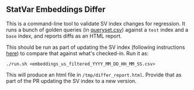 ## StatVar Embeddings Differ

This is a command-line tool to validate SV index changes for regression.  It
runs a bunch of golden queries (in [queryset.csv](queryset.csv)) against a
`test` index and a `base` index, and reports diffs as an HTML report.

This should be run as part of updating the SV index (following instructions
[here](../embeddings)) to compare that against what's checked-in.  Run it as:

```
./run.sh <embeddings_us_filtered_YYYY_MM_DD_HH_MM_SS.csv>
```

This will produce an html file in `/tmp/differ_report.html`.  Provide that as
part of the PR updating the SV index to a new version.
